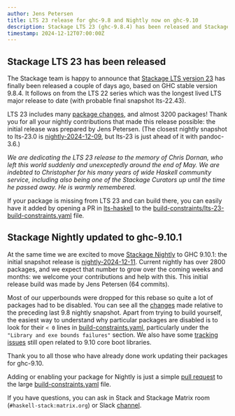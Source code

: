 ```yaml
---
author: Jens Petersen
title: LTS 23 release for ghc-9.8 and Nightly now on ghc-9.10
description: Stackage LTS 23 (ghc-9.8.4) has been released and Stackage Nightly moved to ghc-9.10.1.
timestamp: 2024-12-12T07:00:00Z
---
```


## Stackage LTS 23 has been released

The Stackage team is happy to announce that [Stackage LTS version 23](https://www.stackage.org/lts-23.0) has finally been released a couple of days ago, based on GHC stable version 9.8.4. It follows on from the LTS 22 series which was the longest lived LTS major release to date (with probable final snapshot lts-22.43).

LTS 23 includes many [package changes](https://www.stackage.org/diff/lts-22.43/lts-23.0), and almost 3200 packages!
Thank you for all your nightly contributions that made this release possible: the initial release was prepared by Jens Petersen.
(The closest nightly snapshot to lts-23.0 is [nightly-2024-12-09](https://www.stackage.org/diff/nightly-2024-12-09/lts-23.0), but lts-23 is just ahead of it with pandoc-3.6.)

*We are dedicating the LTS 23 release to the memory of Chris Dornan, who left this world suddenly and unexceptedly around the end of May. We are indebted to Christopher for his many years of wide Haskell community service, including also being one of the Stackage Curators up until the time he passed away. He is warmly remembered.*

If your package is missing from LTS 23 and can build there, you can easily have it added by opening a PR in [lts-haskell](https://github.com/commercialhaskell/lts-haskell/) to the [build-constraints/lts-23-build-constraints.yaml](https://github.com/commercialhaskell/lts-haskell/blob/master/build-constraints/lts-23-build-constraints.yaml) file.

## Stackage Nightly updated to ghc-9.10.1

At the same time we are excited to move [Stackage Nightly](https://www.stackage.org/nightly) to GHC 9.10.1: the initial snapshot release is [nightly-2024-12-11](https://www.stackage.org/nightly-2024-12-11).  Current nightly has over 2800 packages, and we expect that number to grow over the coming weeks and months: we welcome your contributions and help with this.
This initial release build was made by Jens Petersen (64 commits).

Most of our upperbounds were dropped for this rebase so quite a lot of packages had to be disabled.
You can see all the [changes](https://www.stackage.org/diff/nightly-2024-12-09/nightly-2024-12-11) made relative to the preceding last 9.8 nightly snapshot.
Apart from trying to build yourself, the easiest way to understand why particular packages are disabled is to look for their `< 0` lines in [build-constraints.yaml](https://github.com/commercialhaskell/stackage/blob/master/build-constraints.yaml), particularly under the `"Library and exe bounds failures"` section.
We also have some [tracking issues](https://github.com/commercialhaskell/stackage/issues?q=is%3Aissue+is%3Aopen+label%3Aghc-9.10) still open related to 9.10 core boot libraries.

Thank you to all those who have already done work updating their packages for ghc-9.10.

Adding or enabling your package for Nightly is just a simple [pull request](https://github.com/commercialhaskell/stackage/blob/master/MAINTAINERS.md#adding-a-package) to the large [build-constraints.yaml](https://github.com/commercialhaskell/stackage/blob/master/build-constraints.yaml) file.

If you have questions, you can ask in Stack and Stackage Matrix room (`#haskell-stack:matrix.org`) or Slack [channel](https://haskell-foundation.slack.com/archives/C023DF5202X).
